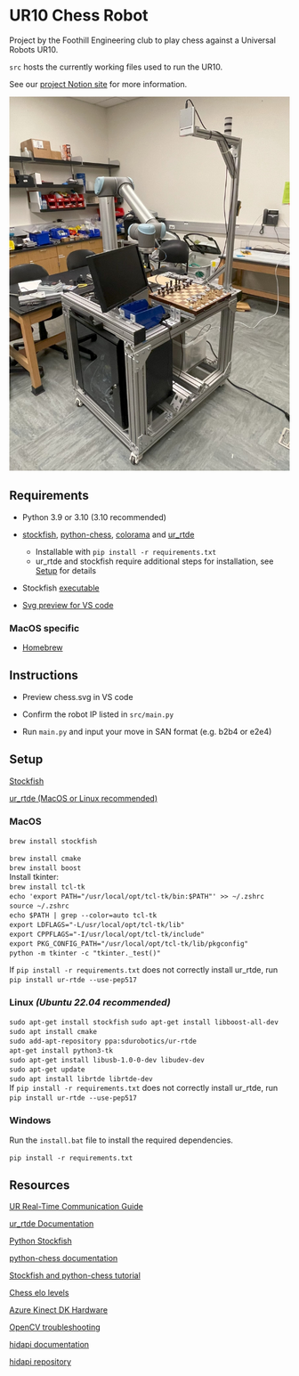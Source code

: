# UR10 Chess Robot

Project by the Foothill Engineering club to play chess against a Universal Robots UR10.

`src` hosts the currently working files used to run the UR10.

See our [project Notion site](https://splendid-eel-64f.notion.site/UR10-Chess-Robot-eca1ce190f8b4982b52d836f1d4e0b59) for more information.

![Photo of the UR10 chess robot](/assets/images/UR10_4_26_24.jpg)

## Requirements

- Python 3.9 or 3.10 (3.10 recommended)

- [stockfish](https://pypi.org/project/stockfish/), [python-chess](https://pypi.org/project/chess/), [colorama](https://pypi.org/project/colorama/) and [ur_rtde](https://pypi.org/project/ur-rtde/)

  - Installable with `pip install -r requirements.txt`
  - ur_rtde and stockfish require additional steps for installation, see [Setup](#setup) for details

- Stockfish [executable](#setup)

- [Svg preview for VS code](https://marketplace.visualstudio.com/items?itemName=jock.svg)

### MacOS specific

- [Homebrew](https://brew.sh/)

## Instructions

- Preview chess.svg in VS code

- Confirm the robot IP listed in `src/main.py`

- Run `main.py` and input your move in SAN format (e.g. b2b4 or e2e4)

## Setup

[Stockfish](https://stockfishchess.org/download/)

[ur_rtde (MacOS or Linux recommended)](https://sdurobotics.gitlab.io/ur_rtde/installation/installation.html)

### MacOS

`brew install stockfish`

`brew install cmake`  
`brew install boost`  
Install tkinter:  
`brew install tcl-tk`  
`echo 'export PATH="/usr/local/opt/tcl-tk/bin:$PATH"' >> ~/.zshrc`  
`source ~/.zshrc`  
`echo $PATH | grep --color=auto tcl-tk`  
`export LDFLAGS="-L/usr/local/opt/tcl-tk/lib"`  
`export CPPFLAGS="-I/usr/local/opt/tcl-tk/include"`  
`export PKG_CONFIG_PATH="/usr/local/opt/tcl-tk/lib/pkgconfig"`  
`python -m tkinter -c "tkinter._test()"`

If `pip install -r requirements.txt` does not correctly install ur_rtde, run `pip install ur-rtde --use-pep517`

### Linux _(Ubuntu 22.04 recommended)_

<!-- Download the latest 64-bit version of stockfish [here](https://stockfishchess.org/download/linux/)
`tar -xvf stockfish-ubuntu-x86-64.tar`
Add to path: `mv stockfish-ubuntu-x86-64 /usr/bin/stockfish` -->

`sudo apt-get install stockfish`
`sudo apt-get install libboost-all-dev`  
`sudo apt install cmake`  
`sudo add-apt-repository ppa:sdurobotics/ur-rtde`  
`apt-get install python3-tk`  
`sudo apt-get install libusb-1.0-0-dev libudev-dev`  
`sudo apt-get update`  
`sudo apt install librtde librtde-dev`  
If `pip install -r requirements.txt` does not correctly install ur_rtde, run `pip install ur-rtde --use-pep517`

### Windows

Run the `install.bat` file to install the required dependencies.

`pip install -r requirements.txt`

## Resources

[UR Real-Time Communication Guide](https://www.universal-robots.com/articles/ur/interface-communication/real-time-data-exchange-rtde-guide/)

[ur_rtde Documentation](https://sdurobotics.gitlab.io/ur_rtde/index.html)

[Python Stockfish](https://github.com/zhelyabuzhsky/stockfish)

[python-chess documentation](https://python-chess.readthedocs.io/en/latest/index.html)

[Stockfish and python-chess tutorial](https://github.com/rogerfitz/tutorials/blob/master/python_chess/0_Chess_Basics.ipynb)

[Chess elo levels](https://en.wikipedia.org/wiki/Chess_rating_system)

[Azure Kinect DK Hardware](https://learn.microsoft.com/en-us/azure/kinect-dk/hardware-specification)

[OpenCV troubleshooting](https://stackoverflow.com/questions/27953069/opencv-error-215size-width0-size-height0-in-function-imshow)

[hidapi documentation](https://blog.thea.codes/talking-to-gamepads-without-pygame/)

[hidapi repository](https://github.com/trezor/cython-hidapi#install)
